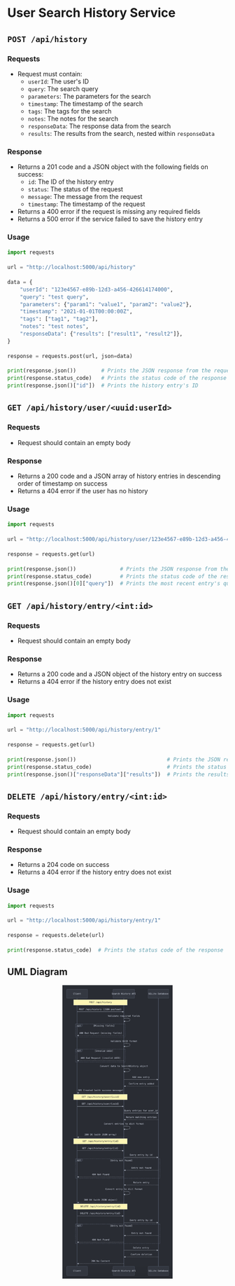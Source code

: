 # User Search History Service

## `POST /api/history`
### Requests
- Request must contain:
  - `userId`: The user's ID
  - `query`: The search query
  - `parameters`: The parameters for the search
  - `timestamp`: The timestamp of the search
  - `tags`: The tags for the search
  - `notes`: The notes for the search
  - `responseData`: The response data from the search
  - `results`: The results from the search, nested within `responseData`

### Response
- Returns a 201 code and a JSON object with the following fields on success:
  - `id`: The ID of the history entry
  - `status`: The status of the request
  - `message`: The message from the request
  - `timestamp`: The timestamp of the request
- Returns a 400 error if the request is missing any required fields
- Returns a 500 error if the service failed to save the history entry

### Usage
```python
import requests

url = "http://localhost:5000/api/history"

data = {
    "userId": "123e4567-e89b-12d3-a456-426614174000",
    "query": "test query",
    "parameters": {"param1": "value1", "param2": "value2"},
    "timestamp": "2021-01-01T00:00:00Z",
    "tags": ["tag1", "tag2"],
    "notes": "test notes",
    "responseData": {"results": ["result1", "result2"]},
}

response = requests.post(url, json=data)

print(response.json())        # Prints the JSON response from the request
print(response.status_code)   # Prints the status code of the response
print(response.json()["id"])  # Prints the history entry's ID
```
  
## `GET /api/history/user/<uuid:userId>`
### Requests
- Request should contain an empty body

### Response
- Returns a 200 code and a JSON array of history entries in descending order of timestamp on success
- Returns a 404 error if the user has no history

### Usage
```python
import requests

url = "http://localhost:5000/api/history/user/123e4567-e89b-12d3-a456-426614174000"

response = requests.get(url)

print(response.json())              # Prints the JSON response from the request
print(response.status_code)         # Prints the status code of the response
print(response.json()[0]["query"])  # Prints the most recent entry's query
```

## `GET /api/history/entry/<int:id>`
### Requests
- Request should contain an empty body

### Response
- Returns a 200 code and a JSON object of the history entry on success
- Returns a 404 error if the history entry does not exist

### Usage
```python
import requests

url = "http://localhost:5000/api/history/entry/1"

response = requests.get(url)

print(response.json())                             # Prints the JSON response from the request
print(response.status_code)                        # Prints the status code of the response
print(response.json()["responseData"]["results"])  # Prints the results from the history entry
```

## `DELETE /api/history/entry/<int:id>`
### Requests
- Request should contain an empty body

### Response
- Returns a 204 code on success
- Returns a 404 error if the history entry does not exist

### Usage
```python
import requests

url = "http://localhost:5000/api/history/entry/1"

response = requests.delete(url)

print(response.status_code)  # Prints the status code of the response
```

## UML Diagram
<p align="center">
  <img src="./assets/uml.png" width="50%" alt="UML Diagram">
</p>
